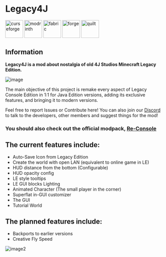 # Legacy4J
<!-- SVG version -->
[<img alt="curseforge" height="56" src="https://cdn.jsdelivr.net/npm/@intergrav/devins-badges@3/assets/cozy/available/curseforge_vector.svg">](https://www.curseforge.com/minecraft/mc-mods/legacy-minecraft) <!-- SVG version -->
[<img alt="modrinth" height="56" src="https://cdn.jsdelivr.net/npm/@intergrav/devins-badges@3/assets/cozy/available/modrinth_vector.svg">](https://modrinth.com/mod/legacy4j) <!-- SVG version -->
[<img alt="fabric" height="56" src="https://cdn.jsdelivr.net/npm/@intergrav/devins-badges@3/assets/cozy/supported/fabric_vector.svg">](https://fabricmc.net/) <!-- SVG version -->
[<img alt="forge" height="56" src="https://cdn.jsdelivr.net/npm/@intergrav/devins-badges@3/assets/cozy/supported/forge_vector.svg">](https://files.minecraftforge.net) <!-- SVG version -->
[<img alt="quilt" height="56" src="https://cdn.jsdelivr.net/npm/@intergrav/devins-badges@3/assets/cozy/supported/quilt_vector.svg">](https://quiltmc.org/)


## Information

**Legacy4J is a mod about nostalgia of old 4J Studios Minecraft Legacy Edition.**

![image](https://cdn.modrinth.com/data/mIMHT3wf/images/cfc40bbe8eb9f64447fa5edd6fa8fce80cd85971.png)

The main objective of this project is remake every aspect of Legacy Console Edition in 1:1 for Java Edition versions, adding its exclusive features, and bringing it to modern versions.

Feel free to report Issues or Contribute here!
You can also join our [Discord](https://discord.com/invite/FJVbVgT9uS) to talk to the developers, other members and suggest things for the mod!

### You should also check out the official modpack, [Re-Console](https://modrinth.com/modpack/legacy-minecraft)

## The current features include:

* Auto-Save Icon from Legacy Edition
* Create the world with open LAN (equivalent to online game in LE)
* HUD distance from the bottom (Configurable)
* HUD opacity config
* LE style tooltips
* LE GUI blocks Lighting
* Animated Character (The small player in the corner)
* Superflat in-GUI customizer
* The GUI
* Tutorial World

## The planned features include:
- Backports to earlier versions
- Creative Fly Speed

![image2](https://cdn.modrinth.com/data/mIMHT3wf/images/1cd8bd8afb6f300f6d59b3c84d78fef738a1c839.png)
